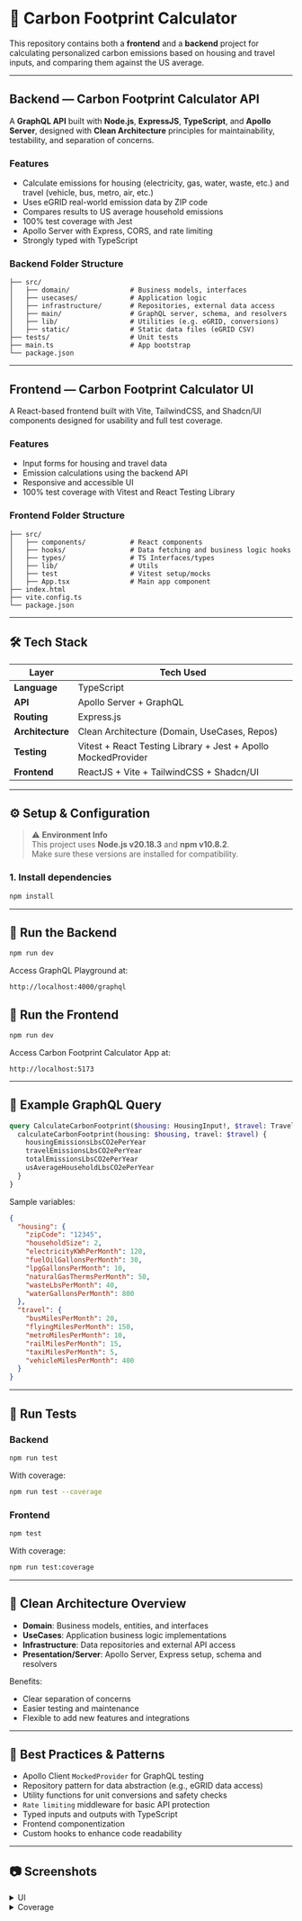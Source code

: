 # 🌱 Carbon Footprint Calculator

This repository contains both a **frontend** and a **backend** project for calculating personalized carbon emissions based on housing and travel inputs, and comparing them against the US average.

---

## Backend — Carbon Footprint Calculator API

A **GraphQL API** built with **Node.js**, **ExpressJS**, **TypeScript**, and **Apollo Server**, designed with **Clean Architecture** principles for maintainability, testability, and separation of concerns.

### Features

- Calculate emissions for housing (electricity, gas, water, waste, etc.) and travel (vehicle, bus, metro, air, etc.)
- Uses eGRID real-world emission data by ZIP code
- Compares results to US average household emissions
- 100% test coverage with Jest
- Apollo Server with Express, CORS, and rate limiting
- Strongly typed with TypeScript

### Backend Folder Structure

```
├── src/
│   ├── domain/               # Business models, interfaces
│   ├── usecases/             # Application logic
│   ├── infrastructure/       # Repositories, external data access
│   ├── main/                 # GraphQL server, schema, and resolvers
│   ├── lib/                  # Utilities (e.g. eGRID, conversions)
│   ├── static/               # Static data files (eGRID CSV)
├── tests/                    # Unit tests
├── main.ts                   # App bootstrap
└── package.json
```

---

## Frontend — Carbon Footprint Calculator UI

A React-based frontend built with Vite, TailwindCSS, and Shadcn/UI components designed for usability and full test coverage.

### Features

- Input forms for housing and travel data
- Emission calculations using the backend API
- Responsive and accessible UI
- 100% test coverage with Vitest and React Testing Library

### Frontend Folder Structure

```
├── src/
│   ├── components/           # React components
│   ├── hooks/                # Data fetching and business logic hooks
│   ├── types/                # TS Interfaces/types
│   ├── lib/                  # Utils
│   ├── test                  # Vitest setup/mocks
│   ├── App.tsx               # Main app component
├── index.html
├── vite.config.ts
└── package.json
```

---

## 🛠️ Tech Stack

| Layer            | Tech Used                                                     |
| ---------------- | ------------------------------------------------------------- |
| **Language**     | TypeScript                                                    |
| **API**          | Apollo Server + GraphQL                                       |
| **Routing**      | Express.js                                                    |
| **Architecture** | Clean Architecture (Domain, UseCases, Repos)                  |
| **Testing**      | Vitest + React Testing Library + Jest + Apollo MockedProvider |
| **Frontend**     | ReactJS + Vite + TailwindCSS + Shadcn/UI                      |

---

## ⚙️ Setup & Configuration

> ⚠️ **Environment Info**  
> This project uses **Node.js v20.18.3** and **npm v10.8.2**.  
> Make sure these versions are installed for compatibility.

### 1. Install dependencies

```bash
npm install
```

---

## 🚀 Run the Backend

```bash
npm run dev
```

Access GraphQL Playground at:

```
http://localhost:4000/graphql
```

## 🚀 Run the Frontend

```bash
npm run dev
```

Access Carbon Footprint Calculator App at:

```
http://localhost:5173
```

---

## 🔬 Example GraphQL Query

```graphql
query CalculateCarbonFootprint($housing: HousingInput!, $travel: TravelInput) {
  calculateCarbonFootprint(housing: $housing, travel: $travel) {
    housingEmissionsLbsCO2ePerYear
    travelEmissionsLbsCO2ePerYear
    totalEmissionsLbsCO2ePerYear
    usAverageHouseholdLbsCO2ePerYear
  }
}
```

Sample variables:

```json
{
  "housing": {
    "zipCode": "12345",
    "householdSize": 2,
    "electricityKWhPerMonth": 120,
    "fuelOilGallonsPerMonth": 30,
    "lpgGallonsPerMonth": 10,
    "naturalGasThermsPerMonth": 50,
    "wasteLbsPerMonth": 40,
    "waterGallonsPerMonth": 800
  },
  "travel": {
    "busMilesPerMonth": 20,
    "flyingMilesPerMonth": 150,
    "metroMilesPerMonth": 10,
    "railMilesPerMonth": 15,
    "taxiMilesPerMonth": 5,
    "vehicleMilesPerMonth": 400
  }
}
```

---

## 🧪 Run Tests

### Backend

```bash
npm run test
```

With coverage:

```bash
npm run test --coverage
```

### Frontend

```bash
npm test
```

With coverage:

```bash
npm run test:coverage
```

---

## 🧼 Clean Architecture Overview

- **Domain**: Business models, entities, and interfaces
- **UseCases**: Application business logic implementations
- **Infrastructure**: Data repositories and external API access
- **Presentation/Server**: Apollo Server, Express setup, schema and resolvers

Benefits:

- Clear separation of concerns
- Easier testing and maintenance
- Flexible to add new features and integrations

---

## 🧱 Best Practices & Patterns

- Apollo Client `MockedProvider` for GraphQL testing
- Repository pattern for data abstraction (e.g., eGRID data access)
- Utility functions for unit conversions and safety checks
- `Rate limiting` middleware for basic API protection
- Typed inputs and outputs with TypeScript
- Frontend componentization
- Custom hooks to enhance code readability

---

## :camera: Screenshots

<details>

<summary>UI</summary>

![Screenshot 2025-06-30 at 22 21 37](https://github.com/user-attachments/assets/89881c55-0b45-4078-a2ac-dcb8b6fee3c6)

![Screenshot 2025-06-30 at 22 21 37](https://github.com/user-attachments/assets/117a79a1-914b-4267-9191-c7d636230d3a)

![Screenshot 2025-07-01 at 02 41 45](https://github.com/user-attachments/assets/0c09cbeb-37f8-4936-8e22-48915530e45a)

<img src="https://github.com/user-attachments/assets/f3ba5009-4094-49cd-b71f-312fcc0a1c1e" width="350" />
<img src="https://github.com/user-attachments/assets/27d9962b-71f6-455e-a4a7-ff84d56caf43" width="350" />

</details>

<details>
<summary>Coverage</summary>

![Screenshot 2025-06-30 at 22 19 57](https://github.com/user-attachments/assets/e7a3fda1-35c3-4ece-a5e3-7e9cba9520b1)
![Screenshot 2025-07-01 at 02 43 50](https://github.com/user-attachments/assets/d1754628-9b56-414e-809d-83ac0a9a0ef1)

</details>
